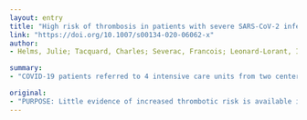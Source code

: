```yaml
---
layout: entry
title: "High risk of thrombosis in patients with severe SARS-CoV-2 infection: a multicenter prospective cohort study"
link: "https://doi.org/10.1007/s00134-020-06062-x"
author:
- Helms, Julie; Tacquard, Charles; Severac, Francois; Leonard-Lorant, Ian; Ohana, Mickael; Delabranche, Xavier; Merdji, Hamid; Clere-Jehl, Raphael; Schenck, Malika; Fagot Gandet, Florence; Fafi-Kremer, Samira; Castelain, Vincent; Schneider, Francis; Grunebaum, Lelia; Angles-Cano, Eduardo; Sattler, Laurent; Mertes, Paul-Michel; Meziani, Ferhat

summary:
- "COVID-19 patients referred to 4 intensive care units from two centers of a French tertiary hospital for acute respiratory distress syndrome were included. Medical history, symptoms, biological data and imaging were prospectively collected. Sixty-four clinically relevant thrombotic complications were diagnosed in 150 patients, mainly pulmonary embolisms (16.7%), 28/29 patients (96.6%) receiving continuous renal replacement therapy experienced circuit clotting."

original:
- "PURPOSE: Little evidence of increased thrombotic risk is available in COVID-19 patients. Our purpose was to assess thrombotic risk in severe forms of SARS-CoV-2 infection. METHODS: All patients referred to 4 intensive care units (ICUs) from two centers of a French tertiary hospital for acute respiratory distress syndrome (ARDS) due to COVID-19 between March 3rd and 31st 2020 were included. Medical history, symptoms, biological data and imaging were prospectively collected. Propensity score matching was performed to analyze the occurrence of thromboembolic events between non-COVID-19 ARDS and COVID-19 ARDS patients. RESULTS: 150 COVID-19 patients were included (122 men, median age 63 [53; 71] years, SAPSII 49 [37; 64] points). Sixty-four clinically relevant thrombotic complications were diagnosed in 150 patients, mainly pulmonary embolisms (16.7%). 28/29 patients (96.6%) receiving continuous renal replacement therapy experienced circuit clotting. Three thrombotic occlusions (in 2 patients) of centrifugal pump occurred in 12 patients (8%) supported by ECMO. Most patients (> 95%) had elevated D-dimer and fibrinogen. No patient developed disseminated intravascular coagulation. Von Willebrand (vWF) activity, vWF antigen and FVIII were considerably increased, and 50/57 tested patients (87.7%) had positive lupus anticoagulant. Comparison with non-COVID-19 ARDS patients (n = 145) confirmed that COVID-19 ARDS patients (n = 77) developed significantly more thrombotic complications, mainly pulmonary embolisms (11.7 vs. 2.1%, p < 0.008). Coagulation parameters significantly differed between the two groups. CONCLUSION: Despite anticoagulation, a high number of patients with ARDS secondary to COVID-19 developed life-threatening thrombotic complications. Higher anticoagulation targets than in usual critically ill patients should therefore probably be suggested."
---
```


